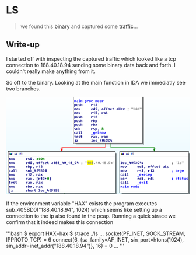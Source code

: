 LS
===

> we found this [binary](ls) and captured some [traffic](ls.pcap)...

## Write-up

I started off with inspecting the captured traffic which looked like a tcp connection to 188.40.18.94 sending some binary data back and forth. I couldn't really make anything from it.

So off to the binary. Looking at the main function in IDA we immediatly see two branches. 

![2 branches](screenshot1.png)

If the environment variable "HAX" exists the program executes sub_405BD0("188.40.18.94", 1024) which seems like setting up a connection to the ip also found in the pcap.
Running a quick strace we confirm that it indeed makes this connection

'''bash
$ export HAX=hax
$ strace ./ls
	...
	socket(PF_INET, SOCK_STREAM, IPPROTO_TCP) = 6
	connect(6, {sa_family=AF_INET, sin_port=htons(1024), sin_addr=inet_addr("188.40.18.94")}, 16) = 0
	...
'''